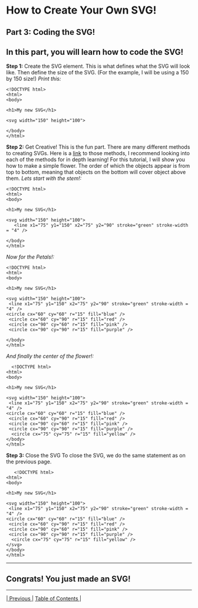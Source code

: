 # How to Create Your Own SVG!
## Part 3: Coding the SVG!
In this part, you will learn how to code the SVG!
---
**Step 1:** Create the SVG element. This is what defines what the SVG will look like. Then define the size of the SVG. (For the example, I will be using a 150 by 150 size!)
*Print this:*
```
<!DOCTYPE html>
<html>
<body>
  
<h1>My new SVG</h1>
  
<svg width="150" height="100">
  
</body>
</html>
```

**Step 2:**  Get Creative! This is the fun part. There are many different methods to creating SVGs. Here is a [link](https://www.w3schools.com/graphics/svg_reference.asp) to those methods, I recommend looking into each of the methods for in depth learning! For this tutorial, I will show you how to make a simple flower.
 The order of which the objects appear is from top to bottom, meaning that objects on the bottom will cover object above them. *Lets start with the stem!:*
```  
<!DOCTYPE html>
<html>
<body>
  
<h1>My new SVG</h1>
  
<svg width="150" height="100">
   <line x1="75" y1="150" x2="75" y2="90" stroke="green" stroke-width = "4" />

</body>
</html>
 ```
  *Now for the Petals!:*
  ```
  <!DOCTYPE html>
<html>
<body>
  
<h1>My new SVG</h1>
  
<svg width="150" height="100">
   <line x1="75" y1="150" x2="75" y2="90" stroke="green" stroke-width = "4" />
  <circle cx="60" cy="60" r="15" fill="blue" />
   <circle cx="60" cy="90" r="15" fill="red" />
   <circle cx="90" cy="60" r="15" fill="pink" />
   <circle cx="90" cy="90" r="15" fill="purple" />

</body>
</html>
  ```
*And finally the center of the flower!:*
  ```
    <!DOCTYPE html>
<html>
<body>
  
<h1>My new SVG</h1>
  
<svg width="150" height="100">
   <line x1="75" y1="150" x2="75" y2="90" stroke="green" stroke-width = "4" />
  <circle cx="60" cy="60" r="15" fill="blue" />
   <circle cx="60" cy="90" r="15" fill="red" />
   <circle cx="90" cy="60" r="15" fill="pink" />
   <circle cx="90" cy="90" r="15" fill="purple" />
    <circle cx="75" cy="75" r="15" fill="yellow" />
</body>
</html>
 ```
 **Step 3:** Close the SVG
  To close the SVG, we do the same statement as on the previous page.
  ```
     <!DOCTYPE html>
<html>
<body>
  
<h1>My new SVG</h1>
  
<svg width="150" height="100">
   <line x1="75" y1="150" x2="75" y2="90" stroke="green" stroke-width = "4" />
  <circle cx="60" cy="60" r="15" fill="blue" />
   <circle cx="60" cy="90" r="15" fill="red" />
   <circle cx="90" cy="60" r="15" fill="pink" />
   <circle cx="90" cy="90" r="15" fill="purple" />
    <circle cx="75" cy="75" r="15" fill="yellow" />
  </svg>
</body>
</html>
 ```
 ---
  ## Congrats! You just made an SVG!
---
|[ Previous ](Page5.md) |   [ Table of Contents ](README.md)  |
